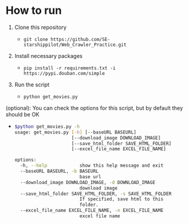 # How to run

1. Clone this repository

   - ```shell
     git clone https://github.com/SE-starshippilot/Web_Crawler_Practice.git
     ```

2. Install necessary packages

   - ```shell
     pip install -r requirements.txt -i https://pypi.douban.com/simple
     ```

3. Run the script

   - ```shell
     python get_movies.py
     ```

(optional): You can check the options for this script, but by default they should be OK

- ```bash
  $python get_movies.py -h
  usage: get_movies.py [-h] [--baseURL BASEURL]
                       [--download_image DOWNLOAD_IMAGE]
                       [--save_html_folder SAVE_HTML_FOLDER]
                       [--excel_file_name EXCEL_FILE_NAME]
  
  options:
    -h, --help            show this help message and exit
    --baseURL BASEURL, -b BASEURL
                          base url
    --download_image DOWNLOAD_IMAGE, -d DOWNLOAD_IMAGE
                          download image
    --save_html_folder SAVE_HTML_FOLDER, -s SAVE_HTML_FOLDER
                          If specified, save html to this
                          folder.
    --excel_file_name EXCEL_FILE_NAME, -n EXCEL_FILE_NAME
                          excel file name
  ```
